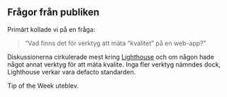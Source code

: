## Frågor från publiken

Primärt kollade vi på en fråga:
> “Vad finns det för verktyg att mäta “kvalitet” på en web-app?”

Diskussionerna cirkulerade mest kring [Lighthouse](https://chrome.google.com/webstore/detail/lighthouse/blipmdconlkpinefehnmjammfjpmpbjk?hl=sv) och om någon hade något annat verktyg för att mäta kvalite. Inga fler verktyg nämndes dock, Lighthouse verkar vara defacto standarden.

Tip of the Week uteblev.
